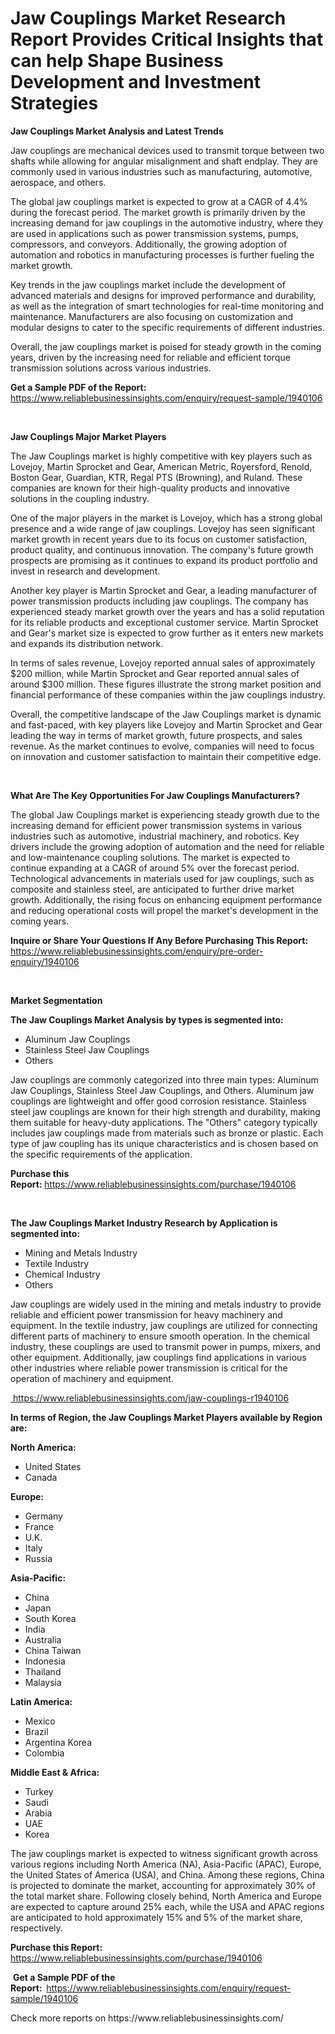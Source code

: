 <p><h1>Jaw Couplings Market Research Report Provides Critical Insights that can help Shape Business Development and Investment Strategies</h1></p><p><strong>Jaw Couplings Market Analysis and Latest Trends</strong></p>
<p><p>Jaw couplings are mechanical devices used to transmit torque between two shafts while allowing for angular misalignment and shaft endplay. They are commonly used in various industries such as manufacturing, automotive, aerospace, and others.</p><p>The global jaw couplings market is expected to grow at a CAGR of 4.4% during the forecast period. The market growth is primarily driven by the increasing demand for jaw couplings in the automotive industry, where they are used in applications such as power transmission systems, pumps, compressors, and conveyors. Additionally, the growing adoption of automation and robotics in manufacturing processes is further fueling the market growth.</p><p>Key trends in the jaw couplings market include the development of advanced materials and designs for improved performance and durability, as well as the integration of smart technologies for real-time monitoring and maintenance. Manufacturers are also focusing on customization and modular designs to cater to the specific requirements of different industries.</p><p>Overall, the jaw couplings market is poised for steady growth in the coming years, driven by the increasing need for reliable and efficient torque transmission solutions across various industries.</p></p>
<p><strong>Get a Sample PDF of the Report:&nbsp;</strong> <a href="https://www.reliablebusinessinsights.com/enquiry/request-sample/1940106">https://www.reliablebusinessinsights.com/enquiry/request-sample/1940106</a></p>
<p>&nbsp;</p>
<p><strong>Jaw Couplings Major Market Players</strong></p>
<p><p>The Jaw Couplings market is highly competitive with key players such as Lovejoy, Martin Sprocket and Gear, American Metric, Royersford, Renold, Boston Gear, Guardian, KTR, Regal PTS (Browning), and Ruland. These companies are known for their high-quality products and innovative solutions in the coupling industry.</p><p>One of the major players in the market is Lovejoy, which has a strong global presence and a wide range of jaw couplings. Lovejoy has seen significant market growth in recent years due to its focus on customer satisfaction, product quality, and continuous innovation. The company's future growth prospects are promising as it continues to expand its product portfolio and invest in research and development.</p><p>Another key player is Martin Sprocket and Gear, a leading manufacturer of power transmission products including jaw couplings. The company has experienced steady market growth over the years and has a solid reputation for its reliable products and exceptional customer service. Martin Sprocket and Gear's market size is expected to grow further as it enters new markets and expands its distribution network.</p><p>In terms of sales revenue, Lovejoy reported annual sales of approximately $200 million, while Martin Sprocket and Gear reported annual sales of around $300 million. These figures illustrate the strong market position and financial performance of these companies within the jaw couplings industry.</p><p>Overall, the competitive landscape of the Jaw Couplings market is dynamic and fast-paced, with key players like Lovejoy and Martin Sprocket and Gear leading the way in terms of market growth, future prospects, and sales revenue. As the market continues to evolve, companies will need to focus on innovation and customer satisfaction to maintain their competitive edge.</p></p>
<p>&nbsp;</p>
<p><strong>What Are The Key Opportunities For Jaw Couplings Manufacturers?</strong></p>
<p><p>The global Jaw Couplings market is experiencing steady growth due to the increasing demand for efficient power transmission systems in various industries such as automotive, industrial machinery, and robotics. Key drivers include the growing adoption of automation and the need for reliable and low-maintenance coupling solutions. The market is expected to continue expanding at a CAGR of around 5% over the forecast period. Technological advancements in materials used for jaw couplings, such as composite and stainless steel, are anticipated to further drive market growth. Additionally, the rising focus on enhancing equipment performance and reducing operational costs will propel the market's development in the coming years.</p></p>
<p><strong>Inquire or Share Your Questions If Any Before Purchasing This Report:</strong> <a href="https://www.reliablebusinessinsights.com/enquiry/pre-order-enquiry/1940106">https://www.reliablebusinessinsights.com/enquiry/pre-order-enquiry/1940106</a></p>
<p>&nbsp;</p>
<p><strong>Market Segmentation</strong></p>
<p><strong>The Jaw Couplings Market Analysis by types is segmented into:</strong></p>
<p><ul><li>Aluminum Jaw Couplings</li><li>Stainless Steel Jaw Couplings</li><li>Others</li></ul></p>
<p><p>Jaw couplings are commonly categorized into three main types: Aluminum Jaw Couplings, Stainless Steel Jaw Couplings, and Others. Aluminum jaw couplings are lightweight and offer good corrosion resistance. Stainless steel jaw couplings are known for their high strength and durability, making them suitable for heavy-duty applications. The "Others" category typically includes jaw couplings made from materials such as bronze or plastic. Each type of jaw coupling has its unique characteristics and is chosen based on the specific requirements of the application.</p></p>
<p><strong>Purchase this Report:&nbsp;</strong><a href="https://www.reliablebusinessinsights.com/purchase/1940106">https://www.reliablebusinessinsights.com/purchase/1940106</a></p>
<p>&nbsp;</p>
<p><strong>The Jaw Couplings Market Industry Research by Application is segmented into:</strong></p>
<p><ul><li>Mining and Metals Industry</li><li>Textile Industry</li><li>Chemical Industry</li><li>Others</li></ul></p>
<p><p>Jaw couplings are widely used in the mining and metals industry to provide reliable and efficient power transmission for heavy machinery and equipment. In the textile industry, jaw couplings are utilized for connecting different parts of machinery to ensure smooth operation. In the chemical industry, these couplings are used to transmit power in pumps, mixers, and other equipment. Additionally, jaw couplings find applications in various other industries where reliable power transmission is critical for the operation of machinery and equipment.</p></p>
<p><a href="https://www.reliablebusinessinsights.com/jaw-couplings-r1940106">&nbsp;https://www.reliablebusinessinsights.com/jaw-couplings-r1940106</a></p>
<p><strong>In terms of Region, the Jaw Couplings Market Players available by Region are:</strong></p>
<p>
    <p> <strong> North America: </strong>
        <ul>
            <li>United States</li>
            <li>Canada</li>
        </ul>
        </p> 
    <p> <strong> Europe: </strong>
        <ul>
            <li>Germany</li>
            <li>France</li>
            <li>U.K.</li>
            <li>Italy</li>
            <li>Russia</li>
        </ul>
        </p> 
    <p> <strong> Asia-Pacific: </strong>
        <ul>
            <li>China</li>
            <li>Japan</li>
            <li>South Korea</li>
            <li>India</li>
            <li>Australia</li>
            <li>China Taiwan</li>
            <li>Indonesia</li>
            <li>Thailand</li>
            <li>Malaysia</li>
        </ul>
        </p> 
    <p> <strong> Latin America: </strong>
        <ul>
            <li>Mexico</li>
            <li>Brazil</li>
            <li>Argentina Korea</li>
            <li>Colombia</li>
        </ul>
        </p> 
    <p> <strong> Middle East & Africa: </strong>
        <ul>
            <li>Turkey</li>
            <li>Saudi</li>
            <li>Arabia</li>
            <li>UAE</li>
            <li>Korea</li>
        </ul>
    </p>
    </p>
<p><p>The jaw couplings market is expected to witness significant growth across various regions including North America (NA), Asia-Pacific (APAC), Europe, the United States of America (USA), and China. Among these regions, China is projected to dominate the market, accounting for approximately 30% of the total market share. Following closely behind, North America and Europe are expected to capture around 25% each, while the USA and APAC regions are anticipated to hold approximately 15% and 5% of the market share, respectively.</p></p>
<p><strong>Purchase this Report: </strong><a href="https://www.reliablebusinessinsights.com/purchase/1940106">https://www.reliablebusinessinsights.com/purchase/1940106</a></p>
<p>&nbsp;<strong>Get a Sample PDF of the Report:&nbsp;&nbsp;</strong><a href="https://www.reliablebusinessinsights.com/enquiry/request-sample/1940106">https://www.reliablebusinessinsights.com/enquiry/request-sample/1940106</a></p>
<p><strong></strong></p>
<p>Check more reports on https://www.reliablebusinessinsights.com/</p>